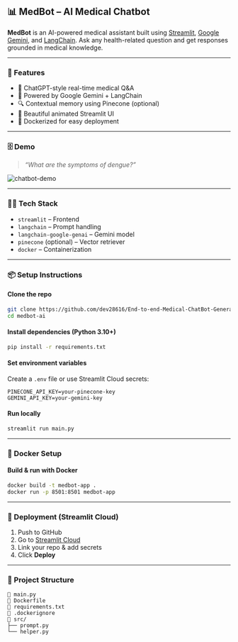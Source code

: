 ## 📊 MedBot – AI Medical Chatbot

**MedBot** is an AI-powered medical assistant built using [Streamlit](https://streamlit.io/), [Google Gemini](https://ai.google.dev/), and [LangChain](https://www.langchain.com/). Ask any health-related question and get responses grounded in medical knowledge.

---

### 🚀 Features

* 💬 ChatGPT-style real-time medical Q\&A
* 🧠 Powered by Google Gemini + LangChain
* 🔍 Contextual memory using Pinecone (optional)
* 🎨 Beautiful animated Streamlit UI
* 🐳 Dockerized for easy deployment

---

### 🗄️ Demo

> *“What are the symptoms of dengue?”*

![chatbot-demo](https://media.giphy.com/media/v1.Y2lkPTc5MGI3NjExbDZrbWYwbWttcTVkNzBkY3gyYTFjZnY4dTdrbDlwbHlwdzZzN3A3cCZlcD12MV9naWZzX3NlYXJjaCZjdD1n/bGgsc5mWoryfgKBx1u/giphy.gif)

---

### 🧑‍💻 Tech Stack

* `streamlit` – Frontend
* `langchain` – Prompt handling
* `langchain-google-genai` – Gemini model
* `pinecone` (optional) – Vector retriever
* `docker` – Containerization

---

### 📦 Setup Instructions

#### Clone the repo

```bash
git clone https://github.com/dev28616/End-to-end-Medical-ChatBot-Generative-AI.git
cd medbot-ai
```

#### Install dependencies (Python 3.10+)

```bash
pip install -r requirements.txt
```

#### Set environment variables

Create a `.env` file or use Streamlit Cloud secrets:

```env
PINECONE_API_KEY=your-pinecone-key
GEMINI_API_KEY=your-gemini-key
```

#### Run locally

```bash
streamlit run main.py
```

---

### 🐳 Docker Setup

#### Build & run with Docker

```bash
docker build -t medbot-app .
docker run -p 8501:8501 medbot-app
```

---

### 🔐 Deployment (Streamlit Cloud)

1. Push to GitHub
2. Go to [Streamlit Cloud](https://streamlit.io/cloud)
3. Link your repo & add secrets
4. Click **Deploy**

---

### 📁 Project Structure

```
🔹 main.py
🔹 Dockerfile
🔹 requirements.txt
🔹 .dockerignore
🔹 src/
├── prompt.py
└── helper.py
```
